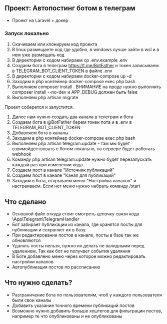 ## Проект: Автопостинг ботом в телеграм
- Проект на Laravel + докер

### Запуск локально
1. Скачиваем или клонируем код проекта
2. В linux размещаете код где удобно, в windows лучше зайти в wsl и в нем уже размещать код
3. В директории с кодом набираем cp .env.example .env
4. Создаем бота в телеграм https://t.me/BotFather и токен записываем в TELEGRAM_BOT_CLIENT_TOKEN в файле .env
5. В директории с кодом набираем docker-compose up -d
6. Заходим в php контейнер docker-compose exec php bash
7. Выполняем composer install . ВНИМАНИЕ на проде нужно выполнять composer install --no-dev и APP_DEBUG должен быть false
8. Выполняем php artisan migrate


Проект соберется и запустится.
1. Далее нам нужно создать два канала в телеграм и бота
2. Создаем бота в @BotFather берем токен пота и в .env в TELEGRAM_BOT_CLIENT_TOKEN
3. Добавляем бота в каналы
4. Заходим в php контейнер docker-compose exec php bash
5. Выполняем php artisan telegram:update - там мы будет взвимойдествовать с ботом локально, на сервере будет работать webhook
6. Команду php artisan telegram:update нужно будет перезапускать каждый раз при изменении кода.
7. Создаем пост в канале "Источник публикаций"
8. Создаем пост в канале "Канал для публикаций"
8. Заходим в бота, открываем меню "Настройка каналов" и настраиваем. Если нет меню нужно набрать команду /start

## Что сделано
- Основной файл откуда стоит смотреть цепочку связи кода \App\Telegram\TelegramHandler
- Бот забирает публикации из канала, где хранятся посты для публикации и сохраняет их в базу. 
- При редактировании постов в канале, посты в базе так же обновляются
- Удалять посты нельзя, нужно их делать не валидными перед удалением. Так как бот не получает события удаляния
- В Боте добавлено меню через которое можно редактировать настройки каналов
- Автопубликация постов по рассписанию

## Что нужно сделать?
- Разграничение бота по пользователям, чтоб у каждого пользователя были свои каналы
- Добавить указание точного времени публикаций постов
- Возможно нужно добавить больше хештегов для фильтрации постов, например те что опубликованы и не опубликованы